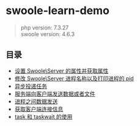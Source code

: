 # swoole-learn-demo

> php version: 7.3.27  
> swoole version: 4.6.3

## 目录

- [设置 Swoole\Server 的属性并获取属性](./fetch_property)
- [修改 Swoole\Server 进程名称以及打印进程的 pid](./modify_process_name)
- [异步投递任务](./async_task)
- [服务端向客户端发送数据或者文件](./send_msg)
- [进程之间数据发送](./send_msg_for_process)
- [获取客户端连接信息](./get_client_info)
- [task 和 taskwait 的使用](./task_and_taskwait_usage)
